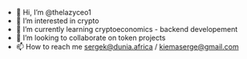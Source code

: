 - 👋 Hi, I’m @thelazyceo1
- 👀 I’m interested in crypto
- 🌱 I’m currently learning cryptoeconomics - backend developement 
- 💞️ I’m looking to collaborate on token projects
- 📫 How to reach me sergek@dunia.africa / kiemaserge@gmail.com

<!---
thelazyceo1/thelazyceo1 is a ✨ special ✨ repository because its `README.md` (this file) appears on your GitHub profile.
You can click the Preview link to take a look at your changes.
--->
